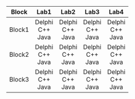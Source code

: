 <table>
    <thead>
        <tr>
            <th>Block</th>
            <th>Lab1</th>
            <th>Lab2</th>
            <th>Lab3</th>
            <th>Lab4</th>
        </tr>
    </thead>
    <tbody>
        <tr>
            <td align="center">Block1</td>
            <td align="center">Delphi<br>C++<br>Java</td>
            <td align="center">Delphi<br>C++<br>Java</td>
            <td align="center">Delphi<br>C++<br>Java</td>
            <td align="center">Delphi<br>C++<br>Java</td>
        </tr>
        <tr>
            <td align="center">Block2</td>
            <td align="center">Delphi<br>C++<br>Java</td>
            <td align="center">Delphi<br>C++<br>Java</td>
            <td align="center">Delphi<br>C++<br>Java</td>
            <td align="center">Delphi<br>C++<br>Java</td>
        </tr>
        <tr>
            <td align="center">Block3</td>
            <td align="center">Delphi<br>C++<br>Java</td>
            <td align="center">Delphi<br>C++<br>Java</td>
            <td align="center">Delphi<br>C++<br>Java</td>
            <td align="center">Delphi<br>C++<br>Java</td>
        </tr>
    </tbody>
</table>
